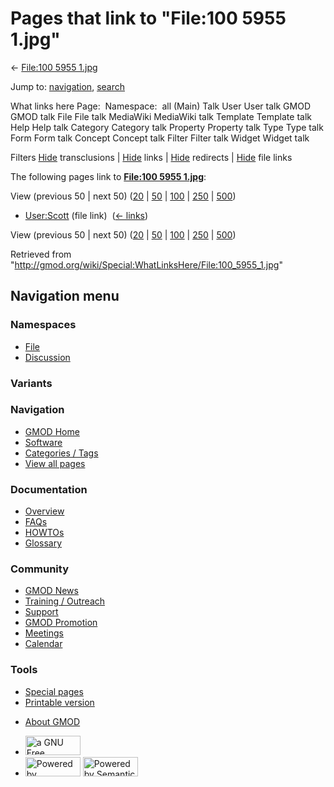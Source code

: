 <div id="mw-page-base" class="noprint">

</div>

<div id="mw-head-base" class="noprint">

</div>

<div id="content" class="mw-body" role="main">

<span id="top"></span>

<div id="mw-js-message" style="display:none;">

</div>



# <span dir="auto">Pages that link to "File:100 5955 1.jpg"</span>

<div id="bodyContent">

<div id="contentSub">

← [File:100 5955 1.jpg](/wiki/File:100_5955_1.jpg "File:100 5955 1.jpg")

</div>

<div id="jump-to-nav" class="mw-jump">

Jump to: [navigation](#mw-navigation), [search](#p-search)

</div>

<div id="mw-content-text">

What links here Page:  Namespace:  all (Main) Talk User User talk GMOD
GMOD talk File File talk MediaWiki MediaWiki talk Template Template talk
Help Help talk Category Category talk Property Property talk Type Type
talk Form Form talk Concept Concept talk Filter Filter talk Widget
Widget talk

Filters
[Hide](/mediawiki/index.php?title=Special:WhatLinksHere/File:100_5955_1.jpg&hidetrans=1 "Special:WhatLinksHere/File:100 5955 1.jpg")
transclusions \|
[Hide](/mediawiki/index.php?title=Special:WhatLinksHere/File:100_5955_1.jpg&hidelinks=1 "Special:WhatLinksHere/File:100 5955 1.jpg")
links \|
[Hide](/mediawiki/index.php?title=Special:WhatLinksHere/File:100_5955_1.jpg&hideredirs=1 "Special:WhatLinksHere/File:100 5955 1.jpg")
redirects \|
[Hide](/mediawiki/index.php?title=Special:WhatLinksHere/File:100_5955_1.jpg&hideimages=1 "Special:WhatLinksHere/File:100 5955 1.jpg")
file links

The following pages link to **[File:100 5955
1.jpg](/wiki/File:100_5955_1.jpg "File:100 5955 1.jpg")**:

View (previous 50 \| next 50)
([20](/mediawiki/index.php?title=Special:WhatLinksHere/File:100_5955_1.jpg&limit=20 "Special:WhatLinksHere/File:100 5955 1.jpg")
\|
[50](/mediawiki/index.php?title=Special:WhatLinksHere/File:100_5955_1.jpg&limit=50 "Special:WhatLinksHere/File:100 5955 1.jpg")
\|
[100](/mediawiki/index.php?title=Special:WhatLinksHere/File:100_5955_1.jpg&limit=100 "Special:WhatLinksHere/File:100 5955 1.jpg")
\|
[250](/mediawiki/index.php?title=Special:WhatLinksHere/File:100_5955_1.jpg&limit=250 "Special:WhatLinksHere/File:100 5955 1.jpg")
\|
[500](/mediawiki/index.php?title=Special:WhatLinksHere/File:100_5955_1.jpg&limit=500 "Special:WhatLinksHere/File:100 5955 1.jpg"))

- [User:Scott](/wiki/User:Scott "User:Scott") (file link) ‎
  <span class="mw-whatlinkshere-tools">([←
  links](/mediawiki/index.php?title=Special:WhatLinksHere&target=User%3AScott "Special:WhatLinksHere"))</span>

View (previous 50 \| next 50)
([20](/mediawiki/index.php?title=Special:WhatLinksHere/File:100_5955_1.jpg&limit=20 "Special:WhatLinksHere/File:100 5955 1.jpg")
\|
[50](/mediawiki/index.php?title=Special:WhatLinksHere/File:100_5955_1.jpg&limit=50 "Special:WhatLinksHere/File:100 5955 1.jpg")
\|
[100](/mediawiki/index.php?title=Special:WhatLinksHere/File:100_5955_1.jpg&limit=100 "Special:WhatLinksHere/File:100 5955 1.jpg")
\|
[250](/mediawiki/index.php?title=Special:WhatLinksHere/File:100_5955_1.jpg&limit=250 "Special:WhatLinksHere/File:100 5955 1.jpg")
\|
[500](/mediawiki/index.php?title=Special:WhatLinksHere/File:100_5955_1.jpg&limit=500 "Special:WhatLinksHere/File:100 5955 1.jpg"))

</div>

<div class="printfooter">

Retrieved from
"<http://gmod.org/wiki/Special:WhatLinksHere/File:100_5955_1.jpg>"

</div>

<div id="catlinks" class="catlinks catlinks-allhidden">

</div>

<div class="visualClear">

</div>

</div>

</div>

<div id="mw-navigation">

## Navigation menu

<div id="mw-head">



<div id="left-navigation">

<div id="p-namespaces" class="vectorTabs" role="navigation"
aria-labelledby="p-namespaces-label">

### Namespaces

- <span id="ca-nstab-image"><a href="/wiki/File:100_5955_1.jpg" accesskey="c"
  title="View the file page [c]">File</a></span>
- <span id="ca-talk"><a
  href="/mediawiki/index.php?title=File_talk:100_5955_1.jpg&amp;action=edit&amp;redlink=1"
  accesskey="t"
  title="Discussion about the content page [t]">Discussion</a></span>

</div>

<div id="p-variants" class="vectorMenu emptyPortlet" role="navigation"
aria-labelledby="p-variants-label">

### 

### Variants[](#)

<div class="menu">

</div>

</div>

</div>

<div id="right-navigation">





</div>



</div>

</div>

</div>

<div id="mw-panel">

<div id="p-logo" role="banner">

<a href="/wiki/Main_Page"
style="background-image: url(http://gmod.org/images/GMOD-cogs.png);"
title="Visit the main page"></a>

</div>

<div id="p-Navigation" class="portal" role="navigation"
aria-labelledby="p-Navigation-label">

### Navigation

<div class="body">

- <span id="n-GMOD-Home">[GMOD Home](/wiki/Main_Page)</span>
- <span id="n-Software">[Software](/wiki/GMOD_Components)</span>
- <span id="n-Categories-.2F-Tags">[Categories /
  Tags](/wiki/Categories)</span>
- <span id="n-View-all-pages">[View all
  pages](/wiki/Special:AllPages)</span>

</div>

</div>

<div id="p-Documentation" class="portal" role="navigation"
aria-labelledby="p-Documentation-label">

### Documentation

<div class="body">

- <span id="n-Overview">[Overview](/wiki/Overview)</span>
- <span id="n-FAQs">[FAQs](/wiki/Category:FAQ)</span>
- <span id="n-HOWTOs">[HOWTOs](/wiki/Category:HOWTO)</span>
- <span id="n-Glossary">[Glossary](/wiki/Glossary)</span>

</div>

</div>

<div id="p-Community" class="portal" role="navigation"
aria-labelledby="p-Community-label">

### Community

<div class="body">

- <span id="n-GMOD-News">[GMOD News](/wiki/GMOD_News)</span>
- <span id="n-Training-.2F-Outreach">[Training /
  Outreach](/wiki/Training_and_Outreach)</span>
- <span id="n-Support">[Support](/wiki/Support)</span>
- <span id="n-GMOD-Promotion">[GMOD
  Promotion](/wiki/GMOD_Promotion)</span>
- <span id="n-Meetings">[Meetings](/wiki/Meetings)</span>
- <span id="n-Calendar">[Calendar](/wiki/Calendar)</span>

</div>

</div>

<div id="p-tb" class="portal" role="navigation"
aria-labelledby="p-tb-label">

### Tools

<div class="body">

- <span id="t-specialpages"><a href="/wiki/Special:SpecialPages" accesskey="q"
  title="A list of all special pages [q]">Special pages</a></span>
- <span id="t-print"><a
  href="/mediawiki/index.php?title=Special:WhatLinksHere/File:100_5955_1.jpg&amp;printable=yes"
  rel="alternate" accesskey="p"
  title="Printable version of this page [p]">Printable version</a></span>

</div>

</div>

</div>

</div>

<div id="footer" role="contentinfo">

- <span id="footer-places-about">[About
  GMOD](/wiki/GMOD:About "GMOD:About")</span>

<!-- -->

- <span id="footer-copyrightico">[<img src="http://www.gnu.org/graphics/gfdl-logo-small.png" width="88"
  height="31" alt="a GNU Free Documentation License" />](http://www.gnu.org/licenses/fdl-1.3.html)</span>
- <span id="footer-poweredbyico">[<img src="/mediawiki/skins/common/images/poweredby_mediawiki_88x31.png"
  width="88" height="31" alt="Powered by MediaWiki" />](//www.mediawiki.org/)
  [<img
  src="/mediawiki/extensions/SemanticMediaWiki/includes/../resources/images/smw_button.png"
  width="88" height="31" alt="Powered by Semantic MediaWiki" />](https://www.semantic-mediawiki.org/wiki/Semantic_MediaWiki)</span>

<div style="clear:both">

</div>

</div>
